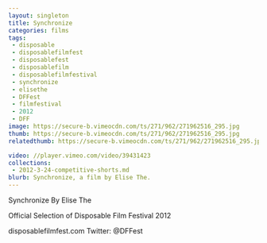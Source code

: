 ```yaml
---
layout: singleton
title: Synchronize
categories: films
tags:
 - disposable
 - disposablefilmfest
 - disposablefest
 - disposablefilm
 - disposablefilmfestival
 - synchronize
 - elisethe
 - DFFest
 - filmfestival
 - 2012
 - DFF
image: https://secure-b.vimeocdn.com/ts/271/962/271962516_295.jpg
thumb: https://secure-b.vimeocdn.com/ts/271/962/271962516_295.jpg
relatedthumb: https://secure-b.vimeocdn.com/ts/271/962/271962516_295.jpg

video: //player.vimeo.com/video/39431423
collections:
 - 2012-3-24-competitive-shorts.md
blurb: Synchronize, a film by Elise The.
---
```


Synchronize
By Elise The

Official Selection of Disposable Film Festival 2012

disposablefilmfest.com
Twitter: @DFFest
